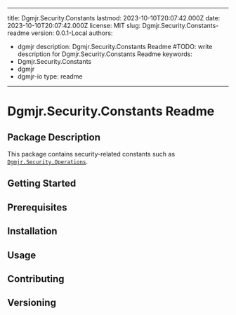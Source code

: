 ---

title: Dgmjr.Security.Constants
lastmod: 2023-10-10T20:07:42.000Z
date: 2023-10-10T20:07:42.000Z
license: MIT
slug: Dgmjr.Security.Constants-readme
version: 0.0.1-Local
authors:
- dgmjr
description: Dgmjr.Security.Constants Readme #TODO: write description for Dgmjr.Security.Constants Readme
keywords:
- Dgmjr.Security.Constants
- dgmjr
- dgmjr-io
type: readme
------------

# Dgmjr.Security.Constants Readme

<!-- TODO: Write the contents of the Dgmjr.Security.Constants Readme file -->

## Package Description

This package contains security-related constants such as [`Dgmjr.Security.Operations`](https://github.com/dgmjr-io/Dgmjr.Identity/blob/main/src/Security/Constants/src/Operations.cs).

## Getting Started

## Prerequisites

## Installation

## Usage

## Contributing

## Versioning

